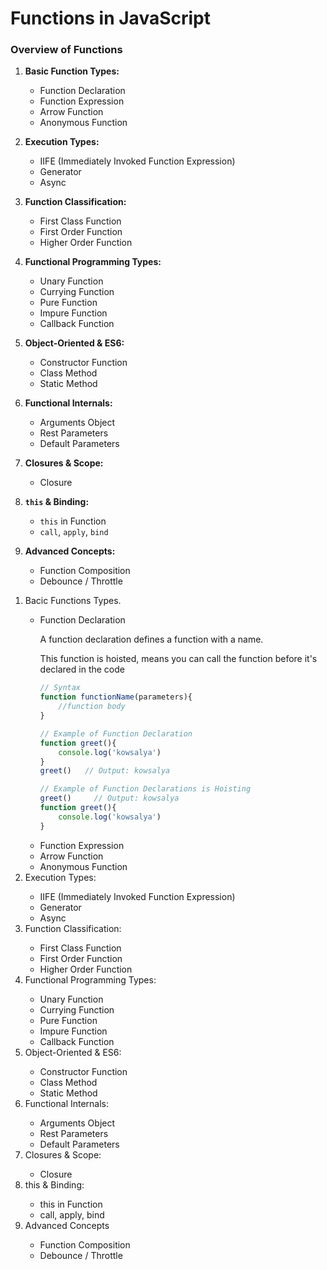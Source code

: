 # Functions in JavaScript

### Overview of Functions

1. **Basic Function Types:**
    - Function Declaration
    - Function Expression
    - Arrow Function
    - Anonymous Function

2. **Execution Types:**
    - IIFE (Immediately Invoked Function Expression)
    - Generator
    - Async

3. **Function Classification:**
    - First Class Function
    - First Order Function
    - Higher Order Function

4. **Functional Programming Types:**
    - Unary Function
    - Currying Function
    - Pure Function
    - Impure Function
    - Callback Function

5. **Object-Oriented & ES6:**
    - Constructor Function
    - Class Method
    - Static Method

6. **Functional Internals:**
    - Arguments Object
    - Rest Parameters
    - Default Parameters

7. **Closures & Scope:**
    - Closure

8. **`this` & Binding:**
    - `this` in Function
    - `call`, `apply`, `bind`

9. **Advanced Concepts:**
    - Function Composition
    - Debounce / Throttle


<ol>
<li>Bacic Functions Types.</li>
<ul>
<li>Function Declaration</li>

<p>A function declaration defines a function with a name.</p>
<p>This function is hoisted, means you can call the function before it's declared in the code</p>

```js 
// Syntax
function functionName(parameters){
    //function body
}
```

```js
// Example of Function Declaration
function greet(){
    console.log('kowsalya')
}
greet()   // Output: kowsalya
```

```js
// Example of Function Declarations is Hoisting
greet()     // Output: kowsalya
function greet(){
    console.log('kowsalya')
}
```

<li>Function Expression</li>
<li>Arrow Function</li>
<li>Anonymous Function</li>
</ul>
<li>Execution Types:</li>
<ul>
<li>IIFE (Immediately Invoked Function Expression)</li>
<li>Generator</li>
<li>Async</li>
</ul>
<li>Function Classification:</li>
<ul>
<li>First Class Function</li>
<li>First Order Function</li>
<li>Higher Order Function</li>
</ul>
<li>Functional Programming Types:</li>
<ul>
<li>Unary Function</li>
<li>Currying Function</li>
<li>Pure Function</li>
<li>Impure Function</li>
<li>Callback Function</li>
</ul>
<li>Object-Oriented & ES6:</li>
<ul>
<li>Constructor Function</li>
<li>Class Method</li>
<li>Static Method</li>
</ul>
<li>Functional Internals:</li>
<ul>
<li>Arguments Object</li>
<li>Rest Parameters</li>
<li>Default Parameters</li>
</ul>
<li>Closures & Scope:</li>
<ul>
<li>Closure</li>
</ul>
<li>this & Binding:</li>
<ul>
<li>this in Function</li>
<li>call, apply, bind</li>
</ul>
<li>Advanced Concepts</li>
<ul>
<li>Function Composition</li>
<li>Debounce / Throttle</li>
</ul>
</ol>

